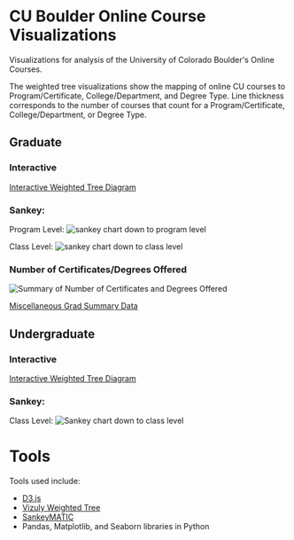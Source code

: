 # CU Boulder Online Course Visualizations
Visualizations for analysis of the University of Colorado Boulder's Online Courses. 

The weighted tree visualizations show the mapping of online CU courses to Program/Certificate, College/Department, and Degree Type. Line thickness corresponds to the number of courses that count for a Program/Certificate, College/Department, or Degree Type.

## Graduate

### Interactive
[Interactive Weighted Tree Diagram](https://jmfoster.github.io/online_course_mapping//docs/weightedtree_assett.html)

### Sankey:
Program Level:
![sankey chart down to program level](https://github.com/jmfoster/online_course_mapping/blob/master/figures/sankey_programs_grad.svg)

Class Level:
![sankey chart down to class level](https://github.com/jmfoster/online_course_mapping/blob/master/figures/sankey_classes_grad.svg)

### Number of Certificates/Degrees Offered
![Summary of Number of Certificates and Degrees Offered](https://github.com/jmfoster/online_course_mapping/blob/master/figures/degreetype_counts.png)

[Miscellaneous Grad Summary Data](https://github.com/jmfoster/online_course_mapping/blob/master/figures/misc_numbers.txt)

## Undergraduate

### Interactive
[Interactive Weighted Tree Diagram](https://jmfoster.github.io/online_course_mapping//docs/weightedtree_assett_undergrad.html)

### Sankey:
Class Level:
![Sankey chart down to class level](https://github.com/jmfoster/online_course_mapping/blob/master/figures/sankey_classes_undergrad.svg)

# Tools 

Tools used include:
* [D3.js](https://d3js.org)
* [Vizuly Weighted Tree](http://vizuly.io) 
* [SankeyMATIC](http://sankeymatic.com)
* Pandas, Matplotlib, and Seaborn libraries in Python 
